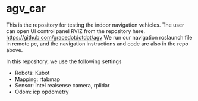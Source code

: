 # agv_car

This is the repository for testing the indoor navigation vehicles.
The user can open UI control panel RVIZ from the repository here. https://github.com/gracedotdotdot/agv
We run our navigation roslaunch file in remote pc, and the navigation instructions and code are also in the repo above.

In this repository, we use the following settings 
- Robots: Kubot
- Mapping: rtabmap
- Sensor: Intel realsense camera, rplidar
- Odom: icp opdometry

